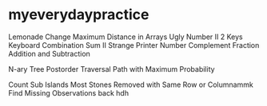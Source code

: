 # myeverydaypractice

Lemonade Change
 Maximum Distance in Arrays
Ugly Number II
 2 Keys Keyboard
Combination Sum II
Strange Printer
Number Complement
 Fraction Addition and Subtraction

N-ary Tree Postorder Traversal
Path with Maximum Probability

Count Sub Islands
Most Stones Removed with Same Row or Columnammk
Find Missing Observations
back
hdh
